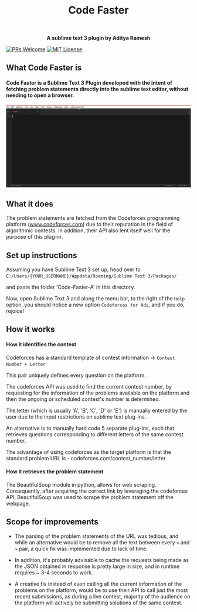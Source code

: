 <h1 align = "center">Code Faster</h1><br />

<p align="center"> 
<b> A sublime text 3 plugin by Aditya Ramesh </b>
</p>

[![PRs Welcome](https://img.shields.io/badge/PRs-welcome-brightgreen.svg)](http://makeapullrequest.com)
[![MIT License](https://img.shields.io/github/license/dawnlabs/carbon.svg)](https://github.com/dawnlabs/carbon/blob/master/LICENSE)

## What Code Faster is
#### Code Faster is a Sublime Text 3 Plugin developed with the intent of fetching problem statements directly into the sublime text editor, without needing to open a browser.

<p align="center"> <img src = "https://github.com/RameshAditya/code-faster/blob/master/sample.gif"> </p>

## What it does
The problem statements are fetched from the Codeforces programming platform (www.codeforces.com) due to their reputation in the field of algorithmic contests. In addition, their API also lent itself well for the purpose of this plug-in.

## Set up instructions
Assuming you have Sublime Text 3 set up, head over to `C:/Users/{YOUR_USERNAME}/Appdata/Roaming/Sublime Text 3/Packages/`

and paste the folder 'Code-Faster-A' in this directory.

Now, open Sublime Text 3 and along the menu bar, to the right of the `Help` option, you should notice a new option `Codeforces for Adi`, and if you do, rejoice!

## How it works

####  How it identifies the contest
Codeforces has a standard template of contest information -> `Contest Number + Letter`

This pair uniquely defines every question on the platform. 

The codeforces API was used to find the current contest number, by requesting for the information of the problems available on the platform and then the ongoing or scheduled contest's number is determined.

The letter (which is usually 'A', 'B', 'C', 'D' or 'E'} is manually entered by the user due to the input restrictions on sublime text plug-ins.

An alternative is to manually hard code 5 separate plug-ins, each that retrieves questions corresponding to different letters of the same contest number. 

The advantage of using codeforces as the target platform is that the standard problem URL is - codeforces.com/contest_number/letter

####  How it retrieves the problem statement
The BeautifulSoup module in python, allows for web scraping. Consequently, after acquiring the correct link by leveraging the codeforces API, BeautifulSoup was used to scrape the problem statement off the webpage.

## Scope for improvements
* The parsing of the problem statements of the URL was tedious, and while an alternative would be to remove all the text between every `<` and `>` pair, a quick fix was implemented due to lack of time. 

* In addition, it's probably advisable to cache the requests being made as the JSON obtained in response is pretty large in size, and in runtime requires ~ 3-4 seconds to work.

* A creative fix instead of even calling all the current information of the problems on the platform, would be to use their API to call just the most recent submissions, as during a live contest, majority of the audience on the platform will actively be submitting solutions of the same contest.
